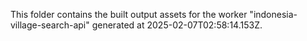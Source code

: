 This folder contains the built output assets for the worker "indonesia-village-search-api" generated at 2025-02-07T02:58:14.153Z.
